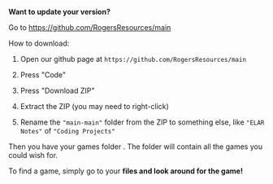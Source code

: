 **Want to update your version?**

Go to https://github.com/RogersResources/main

How to download:

1) Open our github page at `https://github.com/RogersResources/main`

2) Press "Code"

3) Press "Download ZIP"

4) Extract the ZIP (you may need to right-click)

5) Rename the `"main-main"` folder from the ZIP to something else, like `"ELAR Notes"` of `"Coding Projects"`

Then you have your games folder .
The folder will contain all the games you could wish for.

To find a game, simply go to your **files and look around for the game!**
